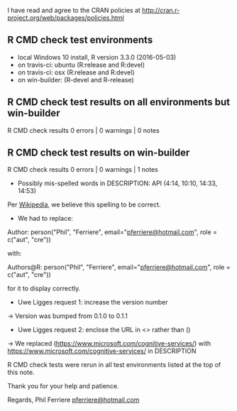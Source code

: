 I have read and agree to the CRAN policies at
http://cran.r-project.org/web/packages/policies.html

## R CMD check test environments
* local Windows 10 install, R version 3.3.0 (2016-05-03)
* on travis-ci: ubuntu (R:release and R:devel)
* on travis-ci: osx (R:release and R:devel)
* on win-builder: (R-devel and R-release)

## R CMD check test results on all environments but win-builder
R CMD check results
0 errors | 0 warnings | 0 notes

## R CMD check test results on win-builder
R CMD check results
0 errors | 0 warnings | 1 notes

* Possibly mis-spelled words in DESCRIPTION:
  API (4:14, 10:10, 14:33, 14:53)
  
Per [Wikipedia](https://en.wikipedia.org/wiki/Application_programming_interface), we believe this spelling to be correct.

* We had to replace: 

Author: person("Phil", "Ferriere", email="pferriere@hotmail.com", role = c("aut", "cre"))

with:

Authors@R: person("Phil", "Ferriere", email="pferriere@hotmail.com", role = c("aut", "cre"))
    
for it to display correctly.

* Uwe Ligges request 1: increase the version number

-> Version was bumped from 0.1.0 to 0.1.1

* Uwe Ligges request 2: enclose the URL in <> rather than ()

-> We replaced (https://www.microsoft.com/cognitive-services/) with <https://www.microsoft.com/cognitive-services/> in DESCRIPTION

R CMD check tests were rerun in all test environments listed at the top of this note.

Thank you for your help and patience.

Regards,
Phil Ferriere <pferriere@hotmail.com>
